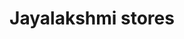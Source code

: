 ---
title: "Jayalakshmi stores"
url: /9hx8-49-thiruvalla-kerala/jayalakshmi-stores/
shop: Allgemein
---